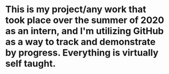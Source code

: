 # This is my project/any work that took place over the summer of 2020 as an intern, and I'm utilizing GitHub as a way to track and demonstrate by progress. Everything is virtually self taught.

